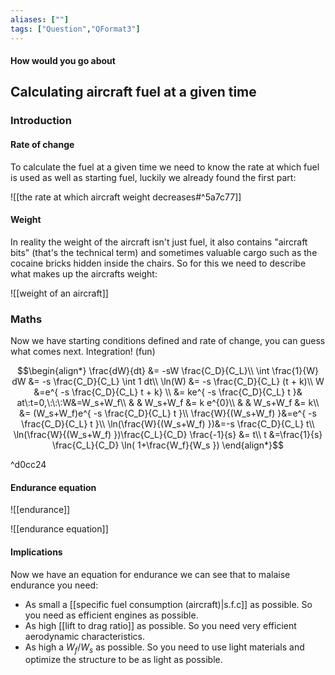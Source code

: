 ```yaml
---
aliases: [""]
tags: ["Question","QFormat3"]
---
```


#### How would you go about
## Calculating aircraft fuel at a given time
### Introduction
#### Rate of change
To calculate the fuel at a given time we need to know the rate at which fuel is used as well as starting fuel, luckily we already found the first part:

![[the rate at which aircraft weight decreases#^5a7c77]]

#### Weight
In reality the weight of the aircraft isn't just fuel, it also contains "aircraft bits" (that's the technical term) and sometimes valuable cargo such as the cocaine bricks hidden inside the chairs. So for this we need to describe what makes up the aircrafts weight:

![[weight of an aircraft]]

### Maths
Now we have starting conditions defined and rate of change, you can guess what comes next. Integration! (fun)

$$\begin{align*}
    \frac{dW}{dt} &= -sW \frac{C_D}{C_L}\\
\int \frac{1}{W} dW &= -s \frac{C_D}{C_L} \int  1 dt\\
\ln(W) &= -s \frac{C_D}{C_L} (t + k)\\
W &=e^{ -s \frac{C_D}{C_L} t + k} \\
&= ke^{ -s \frac{C_D}{C_L} t }& at\:t=0,\:\:\:W&=W_s+W_f\\
& & W_s+W_f &= k e^{0}\\
& & W_s+W_f &= k\\
&= (W_s+W_f)e^{ -s \frac{C_D}{C_L} t }\\
\frac{W}{(W_s+W_f) }&=e^{ -s \frac{C_D}{C_L} t }\\
\ln(\frac{W}{(W_s+W_f) })&=-s \frac{C_D}{C_L} t\\
\ln(\frac{W}{(W_s+W_f) })\frac{C_L}{C_D} \frac{-1}{s} &=  t\\
t &=\frac{1}{s} \frac{C_L}{C_D}  \ln( 1+\frac{W_f}{W_s })
\end{align*}$$

^d0cc24

#### Endurance equation
![[endurance]]

![[endurance equation]]

#### Implications
Now we have an equation for endurance we can see that to malaise endurance you need:
- As small a [[specific fuel consumption (aircraft)|s.f.c]] as possible. So you need as efficient engines as possible.
- As high [[lift to drag ratio]] as possible. So you need very efficient aerodynamic characteristics.
- As high a $W_f/W_s$ as possible. So you need to use light materials and optimize the structure to be as light as possible.